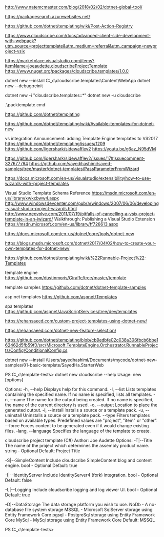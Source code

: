 
http://www.natemcmaster.com/blog/2018/02/02/dotnet-global-tool/

https://packagesearch.azurewebsites.net/

https://github.com/dotnet/templating/wiki/Post-Action-Registry

https://www.cloudscribe.com/docs/advanced-client-side-development-with-webpack?utm_source=projecttemplate&utm_medium=referral&utm_campaign=newproject-vsix


https://marketplace.visualstudio.com/items?itemName=joeaudette.cloudscribeProjectTemplate
https://www.nuget.org/packages/cloudscribe.templates/1.0.0

dotnet new --install C:\_c\cloudscribe.templates\Content\WebApp
dotnet new --debug:reinit

dotnet new -i "cloudscribe.templates::*"
dotnet new -u cloudscribe

.\packtemplate.cmd

https://github.com/dotnet/templating

https://github.com/dotnet/templating/wiki/Available-templates-for-dotnet-new

vs integration
Announcement: adding Template Engine templates to VS2017
https://github.com/dotnet/templating/issues/1209
https://github.com/ligershark/sidewafflev2
https://youtu.be/g6az_N95dVM

https://github.com/ligershark/sidewafflev2/issues/17#issuecomment-327677764
https://github.com/sayedihashimi/sayed-samples/tree/master/dotnet-templates/PassParameterFromWizard

https://docs.microsoft.com/en-us/visualstudio/extensibility/how-to-use-wizards-with-project-templates

Visual Studio Template Schema Reference
https://msdn.microsoft.com/en-us/library/xwkxbww4.aspx
http://www.windowsdevcenter.com/pub/a/windows/2007/06/06/developing-visual-studio-project-wizards.html
http://www.neovolve.com/2011/07/19/pitfalls-of-cancelling-a-vsix-project-template-in-an-iwizard/
Walkthrough: Publishing a Visual Studio Extension
https://msdn.microsoft.com/en-us/library/ff728613.aspx

https://docs.microsoft.com/en-us/dotnet/core/tools/dotnet-new

https://blogs.msdn.microsoft.com/dotnet/2017/04/02/how-to-create-your-own-templates-for-dotnet-new/

https://github.com/dotnet/templating/wiki/%22Runnable-Project%22-Templates

template engine
https://github.com/dustinmoris/Giraffe/tree/master/template

template samples
https://github.com/dotnet/dotnet-template-samples

asp.net templates 
https://github.com/aspnet/Templates

spa templates 
https://github.com/aspnet/JavaScriptServices/tree/dev/templates

https://rehansaeed.com/custom-project-templates-using-dotnet-new/

https://rehansaeed.com/dotnet-new-feature-selection/

https://github.com/dotnet/templating/blob/cb9edbfe02c038a306fbcb6bbe162462d5fb59f0/src/Microsoft.TemplateEngine.Orchestrator.RunnableProjects/Config/ConditionalConfig.cs



dotnet new --install /Users/sayedhashimi/Documents/mycode/dotnet-new-samples/01-basic-template/SayedHa.StarterWeb


PS C:\_c\template-tests> dotnet new cloudscribe --help
Usage: new [options]

Options:
  -h, --help          Displays help for this command.
  -l, --list          Lists templates containing the specified name. If no name is specified, lists all templates.
  -n, --name          The name for the output being created. If no name is specified, the name of the current directory is used.
  -o, --output        Location to place the generated output.
  -i, --install       Installs a source or a template pack.
  -u, --uninstall     Uninstalls a source or a template pack.
  --type              Filters templates based on available types. Predefined values are "project", "item" or "other".
  --force             Forces content to be generated even if it would change existing files.
  -lang, --language   Specifies the language of the template to create.


cloudscribe project template (C#)
Author: Joe Audette
Options:
  -T|--Title           The name of the project which determines the assembly product name.
                       string - Optional
                       Default: Project Title

  -S|--SimpleContent   Include cloudscribe SimpleContent blog and content engine.
                       bool - Optional
                       Default: true

  -I|--IdentityServer  Include IdentityServer4 (fork) integration.
                       bool - Optional
                       Default: false

  -L|--Logging         Include cloudscribe logging and log viewer UI.
                       bool - Optional
                       Default: true

  -D|--DataStorage     The data storage platform you wish to use.
                           NoDb     - A no-database file system storage
                           MSSQL    - Microsoft SqlServer storage using Entity Framework Core
                           pgsql    - PostgreSql storage using Entity Framework Core
                           MySql    - MySql storage using Entity Framework Core
                       Default: MSSQL


PS C:\_c\template-tests>